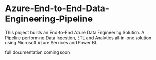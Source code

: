 # Azure-End-to-End-Data-Engineering-Pipeline
This project builds an End-to-End Azure Data Engineering Solution. A Pipeline performing Data Ingestion, ETL and Analytics all-in-one solution using Microsoft Azure Services and Power BI.

full documentation coming soon
